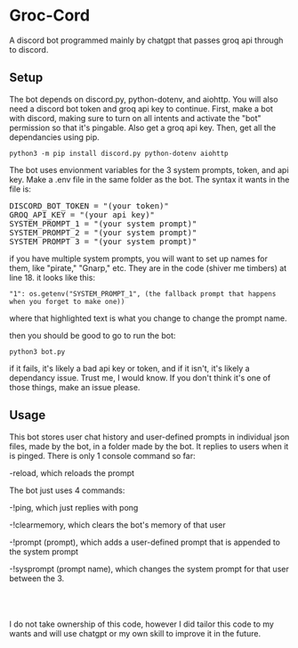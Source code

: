 # Groc-Cord
A discord bot programmed mainly by chatgpt that passes groq api through to discord.
## Setup
The bot depends on discord.py, python-dotenv, and aiohttp. You will also need a discord bot token and groq api key to continue.
First, make a bot with discord, making sure to turn on all intents and activate the "bot" permission so that it's pingable.
Also get a groq api key.
Then, get all the dependancies using pip.

```python3 -m pip install discord.py python-dotenv aiohttp```

The bot uses envionment variables for the 3 system prompts, token, and api key. Make a .env file in the same folder as the bot. The syntax it wants in the file is:

<pre>DISCORD_BOT_TOKEN = "(your token)"
GROQ_API_KEY = "(your api key)"
SYSTEM_PROMPT_1 = "(your system prompt)"
SYSTEM_PROMPT_2 = "(your system prompt)"
SYSTEM_PROMPT_3 = "(your system prompt)"</pre>

if you have multiple system prompts, you will want to set up names for them, like "pirate," "Gnarp," etc. They are in the code (shiver me timbers) at line 18. it looks like this:

    "1": os.getenv("SYSTEM_PROMPT_1", (the fallback prompt that happens when you forget to make one))

where that highlighted text is what you change to change the prompt name.

then you should be good to go to run the bot:

```python3 bot.py```

if it fails, it's likely a bad api key or token, and if it isn't, it's likely a dependancy issue. Trust me, I would know. If you don't think it's one of those things, make an issue please.

## Usage
This bot stores user chat history and user-defined prompts in individual json files, made by the bot, in a folder made by the bot.
It replies to users when it is pinged.
There is only 1 console command so far:

-reload, which reloads the prompt


The bot just uses 4 commands:

-!ping, which just replies with pong

-!clearmemory, which clears the bot's memory of that user

-!prompt (prompt), which adds a user-defined prompt that is appended to the system prompt

-!sysprompt (prompt name), which changes the system prompt for that user between the 3.




<br /><br /><br />
I do not take ownership of this code, however I did tailor this code to my wants and will use chatgpt or my own skill to improve it in the future.
